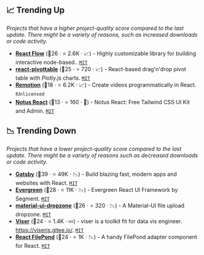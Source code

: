 ## 📈 Trending Up

_Projects that have a higher project-quality score compared to the last update. There might be a variety of reasons, such as increased downloads or code activity._

- <b><a href="https://github.com/wbkd/react-flow">React Flow</a></b> (🥉26 ·  ⭐ 2.6K · 📈) - Highly customizable library for building interactive node-based.. <code><a href="http://bit.ly/34MBwT8">MIT</a></code>
- <b><a href="https://github.com/plotly/react-pivottable">react-pivottable</a></b> (🥉25 ·  ⭐ 720 · 📈) - React-based drag'n'drop pivot table with Plotly.js charts. <code><a href="http://bit.ly/34MBwT8">MIT</a></code>
- <b><a href="https://github.com/JonnyBurger/remotion">Remotion</a></b> (🥇18 ·  ⭐ 6.2K · 📈) - Create videos programmatically in React. <code>❗Unlicensed</code>
- <b><a href="https://github.com/creativetimofficial/notus-react">Notus React</a></b> (🥉13 ·  ⭐ 160 · 🐣) - Notus React: Free Tailwind CSS UI Kit and Admin. <code><a href="http://bit.ly/34MBwT8">MIT</a></code>

## 📉 Trending Down

_Projects that have a lower project-quality score compared to the last update. There might be a variety of reasons such as decreased downloads or code activity._

- <b><a href="https://github.com/gatsbyjs/gatsby">Gatsby</a></b> (🥇39 ·  ⭐ 49K · 📉) - Build blazing fast, modern apps and websites with React. <code><a href="http://bit.ly/34MBwT8">MIT</a></code>
- <b><a href="https://github.com/segmentio/evergreen">Evergreen</a></b> (🥉28 ·  ⭐ 11K · 📉) - Evergreen React UI Framework by Segment. <code><a href="http://bit.ly/34MBwT8">MIT</a></code>
- <b><a href="https://github.com/Yuvaleros/material-ui-dropzone">material-ui-dropzone</a></b> (🥉26 ·  ⭐ 320 · 📉) - A Material-UI file upload dropzone. <code><a href="http://bit.ly/34MBwT8">MIT</a></code> <code><img src="https://material-ui.com/static/favicon.ico" style="display:inline;" width="13" height="13"></code>
- <b><a href="https://github.com/viserjs/viser">Viser</a></b> (🥉24 ·  ⭐ 1.4K · 💤) - viser is a toolkit fit for data vis engineer. https://viserjs.gitee.io/. <code><a href="http://bit.ly/34MBwT8">MIT</a></code>
- <b><a href="https://github.com/pqina/react-filepond">React FilePond</a></b> (🥉24 ·  ⭐ 1K · 📉) - A handy FilePond adapter component for React. <code><a href="http://bit.ly/34MBwT8">MIT</a></code>


